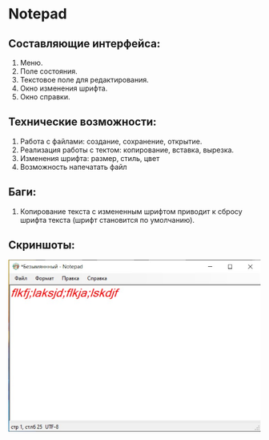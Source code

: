 # Notepad

## Составляющие интерфейса:
  1. Меню.
  2. Поле состояния.
  3. Текстовое поле для редактирования.
  4. Окно изменения шрифта.
  5. Окно справки.

## Технические возможности:
  1. Работа с файлами: создание, сохранение, открытие.
  2. Реализация работы с тектом: копирование, вставка, вырезка.
  3. Изменения шрифта: размер, стиль, цвет
  4. Возможность напечатать файл
  
## Баги:
  1. Копирование текста с измененным шрифтом приводит к сбросу шрифта текста (шрифт становится по умолчанию).
  
## Скриншоты:
  ![Example](Screenshots/Example.jpg)
